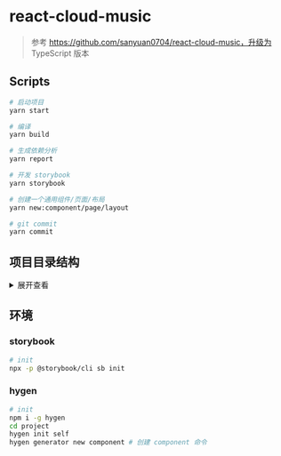 # react-cloud-music

> 参考 https://github.com/sanyuan0704/react-cloud-music，升级为 TypeScript 版本

## Scripts

```bash
# 启动项目
yarn start

# 编译
yarn build

# 生成依赖分析
yarn report

# 开发 storybook
yarn storybook

# 创建一个通用组件/页面/布局
yarn new:component/page/layout

# git commit
yarn commit
```

## 项目目录结构

<details>
<summary>展开查看</summary>
<pre><code>
├── assets           图片字体等资源
│
├── components       公用组件
│
├── config           配置
│
├── constants        常量
│
├── containers       状态容器
│
├── events           事件 (通常用于 view 和 services/tools 的解耦)
│
├── layouts          布局
│
├── pages            页面
│
├── services         数据层 (网络数据/本地存储数据/mock 数据)
│
├── styles           样式
│
├── tools            工具
│
├── typings          类型定义
│
├── App.tsx          根组件
│
└── index.tsx        入口
</code></pre>
</details>

## 环境

### storybook

```bash
# init
npx -p @storybook/cli sb init
```

### hygen

```bash
# init
npm i -g hygen
cd project
hygen init self
hygen generator new component # 创建 component 命令
```
